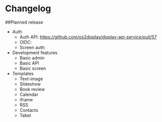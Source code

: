 # Changelog

##Planned release
* Auth
  *  Auth API: https://github.com/os2display/display-api-service/pull/57 
  *  OIDC:
  *  Screen auth:
* Development features
  * Basic admin
  * Basic API
  * Basic screen
* Templates
  * Text-image
  * Slideshow
  * Book review
  * Calendar
  * iframe
  * RSS
  * Contacts
  * Tabel 
